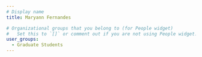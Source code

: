 ```yaml
---
# Display name
title: Maryann Fernandes

# Organizational groups that you belong to (for People widget)
#   Set this to `[]` or comment out if you are not using People widget.
user_groups:
  - Graduate Students
---
```

